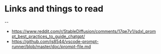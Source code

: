 # Links and things to read
--
- https://www.reddit.com/r/StableDiffusion/comments/17qe7v1/sdxl_prompt_best_practices_to_guide_chatgpt/
- https://github.com/js8544/vscode-prompt-runner/blob/master/doc/prompt-file.md